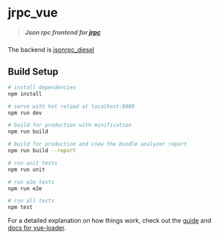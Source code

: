 # jrpc_vue

> ##### Json rpc frontend for <a href="https://github.com/greenpdx/jrpc">jrpc</a>

The backend is <a href="https://github.com/greenpdx/jsonrpc_diesel">jsonrpc_diesel</a>

## Build Setup

``` bash
# install dependencies
npm install

# serve with hot reload at localhost:8080
npm run dev

# build for production with minification
npm run build

# build for production and view the bundle analyzer report
npm run build --report

# run unit tests
npm run unit

# run e2e tests
npm run e2e

# run all tests
npm test
```

For a detailed explanation on how things work, check out the [guide](http://vuejs-templates.github.io/webpack/) and [docs for vue-loader](http://vuejs.github.io/vue-loader).
